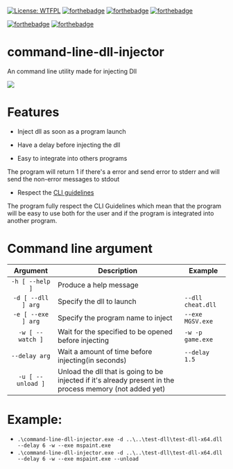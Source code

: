 [![License: WTFPL](https://img.shields.io/badge/License-WTFPL-brightgreen.svg)](http://www.wtfpl.net/about/)
[![forthebadge](https://forthebadge.com/images/badges/works-on-my-machine.svg)](https://forthebadge.com)
[![forthebadge](https://forthebadge.com/images/badges/built-with-swag.svg)](https://forthebadge.com)
[![forthebadge](https://forthebadge.com/images/badges/mom-made-pizza-rolls.svg)](https://forthebadge.com)

[![forthebadge](https://forthebadge.com/images/badges/powered-by-black-magic.svg)](https://forthebadge.com)
[![forthebadge](https://forthebadge.com/images/badges/ctrl-c-ctrl-v.svg)](https://forthebadge.com)

# command-line-dll-injector
An command line utility made for injecting Dll

![](https://i.imgur.com/Q6ULHen.png)

# Features
* Inject dll as soon as a program launch
* Have a delay before injecting the dll

* Easy to integrate into others programs

The program will return 1 if there's a error and send error to stderr and will send the non-error messages to stdout

* Respect the [CLI guidelines](https://clig.dev/)

The program fully respect  the CLI Guidelines which mean that the program will be easy to use both for the user and if the program is integrated into another program.

# Command line argument

|    **Argument**    | **Description**                                                                                          | **Example**       |
|:------------------:|-----------------------------------------------------------------------------------------------------------|-------------------|
|  `-h [ --help ]`   | Produce a help message                                                                                    |                   |
| `-d [ --dll ] arg` | Specify the dll to launch                                                                                 | `--dll cheat.dll` |
| `-e [ --exe ] arg` | Specify the program name to inject                                                                        | `--exe MGSV.exe`  |
|  `-w [ --watch ]`  | Wait for the specified to be opened before injecting                                                      | `-w -p game.exe`  |
|   `--delay arg`    | Wait a amount of time before injecting(in seconds)                                                        | `--delay 1.5`     |
| `-u [ --unload ]`  | Unload the dll that is going to be injected if it's already present in the process memory (not added yet) |                   |

# Example:

* `.\command-line-dll-injector.exe -d ..\..\test-dll\test-dll-x64.dll --delay 6 -w --exe mspaint.exe`
* `.\command-line-dll-injector.exe -d ..\..\test-dll\test-dll-x64.dll --delay 6 -w --exe mspaint.exe --unload`
